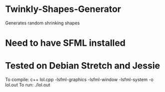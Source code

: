 # Twinkly-Shapes-Generator
Generates random shrinking shapes

# Need to have SFML installed
# Tested on Debian Stretch and Jessie
To compile: c++ lol.cpp -lsfml-graphics -lsfml-window -lsfml-system -o lol.out
To run: ./lol.out
